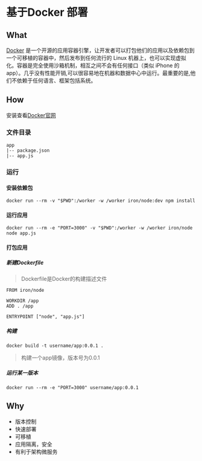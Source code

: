 # 基于Docker 部署

## What
[Docker](http://www.docker.com/) 是一个开源的应用容器引擎，让开发者可以打包他们的应用以及依赖包到一个可移植的容器中，然后发布到任何流行的 Linux 机器上，也可以实现虚拟化。容器是完全使用沙箱机制，相互之间不会有任何接口（类似 iPhone 的 app）。几乎没有性能开销,可以很容易地在机器和数据中心中运行。最重要的是,他们不依赖于任何语言、框架包括系统。

## How
安装查看[Docker官网](http://www.docker.com/)

### 文件目录
```
app
|-- package.json
|-- app.js
```

### 运行
#### 安装依赖包
`docker run --rm -v "$PWD":/worker -w /worker iron/node:dev npm install`

#### 运行应用
`docker run --rm -e "PORT=3000" -v "$PWD":/worker -w /worker iron/node node app.js`

#### 打包应用
##### 新建Dockerfile
>Dockerfile是Docker的构建描述文件

```
FROM iron/node

WORKDIR /app
ADD . /app

ENTRYPOINT ["node", "app.js"]
```

##### 构建
`docker build -t username/app:0.0.1 .`
> 构建一个app镜像，版本号为0.0.1

##### 运行某一版本
`docker run --rm -e "PORT=3000" username/app:0.0.1`

## Why
- 版本控制
- 快速部署
- 可移植
- 应用隔离，安全
- 有利于架构微服务
